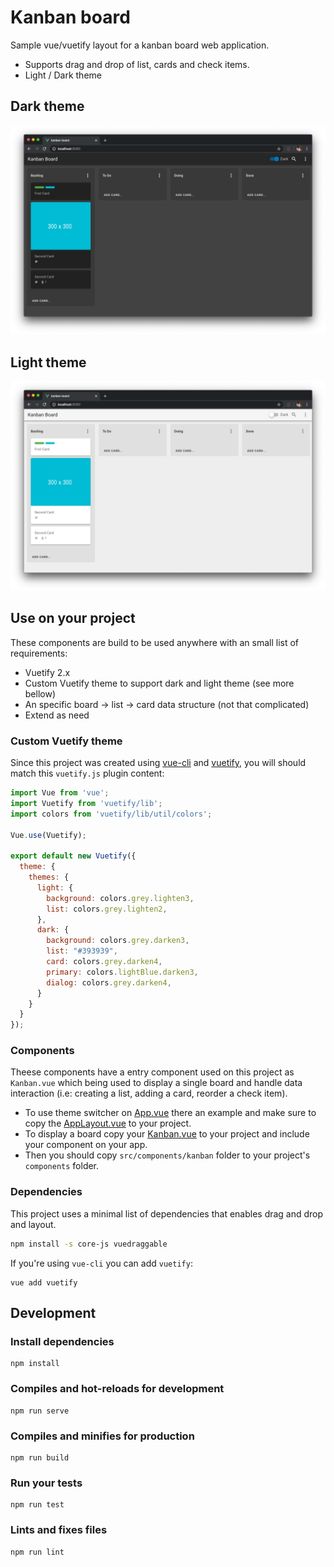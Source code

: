 # Kanban board

Sample vue/vuetify layout for a kanban board web application.

- Supports drag and drop of list, cards and check items.
- Light / Dark theme

## Dark theme

![Screenshot](docs/screenshot-dark.png "Screenshot Dark")

## Light theme

![Screenshot](docs/screenshot-light.png "Screenshot Light")

## Use on your project

These components are build to be used anywhere with an small list of requirements:

- Vuetify 2.x
- Custom Vuetify theme to support dark and light theme (see more bellow)
- An specific board -> list -> card data structure (not that complicated)
- Extend as need

### Custom Vuetify theme

Since this project was created using [vue-cli](https://cli.vuejs.org/guide/creating-a-project.html) and [vuetify](https://vuetifyjs.com/en/getting-started/quick-start/#vue-cli-install), you will should match this `vuetify.js` plugin content:

```javascript
import Vue from 'vue';
import Vuetify from 'vuetify/lib';
import colors from 'vuetify/lib/util/colors';

Vue.use(Vuetify);

export default new Vuetify({
  theme: {
    themes: {
      light: {
        background: colors.grey.lighten3,
        list: colors.grey.lighten2,
      },
      dark: {
        background: colors.grey.darken3,
        list: "#393939",
        card: colors.grey.darken4,
        primary: colors.lightBlue.darken3,
        dialog: colors.grey.darken4,
      }
    }
  }
});
```

### Components

Theese components have a entry component used on this project as `Kanban.vue` which being used to display a single board and handle data interaction (i.e: creating a list, adding a card, reorder a check item).

- To use theme switcher on [App.vue](src/App.vue) there an example and make sure to copy the [AppLayout.vue](src/AppLayout.vue) to your project.
- To display a board copy your [Kanban.vue](src/Kanba.vue) to your project and include your component on your app.
- Then you should copy `src/components/kanban` folder to your project's `components` folder.

### Dependencies

This project uses a minimal list of dependencies that enables drag and drop and layout.

```bash
npm install -s core-js vuedraggable
```

If you're using `vue-cli` you can add `vuetify`:

```
vue add vuetify
```

## Development

### Install dependencies
```
npm install
```

### Compiles and hot-reloads for development
```
npm run serve
```

### Compiles and minifies for production
```
npm run build
```

### Run your tests
```
npm run test
```

### Lints and fixes files
```
npm run lint
```
